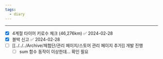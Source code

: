 ```yaml
---
tags:
  - diary
---
```


---

- [x] 4계절 타이어 키로수 체크 (46,276km) ✅ 2024-02-28
- [x] 블박 신고 ✅ 2024-02-28
- [ ] [[../../../Archive/체험단/관리 페이지/스토어 관리 페이지 추가]] 개발 진행
	- [ ] sum 함수 동작이 이상한데... 확인 필요